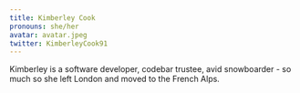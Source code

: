```yaml
---
title: Kimberley Cook
pronouns: she/her
avatar: avatar.jpeg
twitter: KimberleyCook91
---
```


Kimberley is a software developer, codebar trustee, avid snowboarder - so much so she left London and moved to the French Alps.
